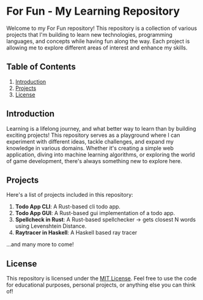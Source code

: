 # For Fun - My Learning Repository

Welcome to my For Fun repository! This repository is a collection of various projects that I'm building to learn new technologies, programming languages, and concepts while having fun along the way. Each project is allowing me to explore different areas of interest and enhance my skills.

## Table of Contents

1. [Introduction](#introduction)
2. [Projects](#projects)
5. [License](#license)

## Introduction

Learning is a lifelong journey, and what better way to learn than by building exciting projects! This repository serves as a playground where I can experiment with different ideas, tackle challenges, and expand my knowledge in various domains. Whether it's creating a simple web application, diving into machine learning algorithms, or exploring the world of game development, there's always something new to explore here.

## Projects

Here's a list of projects included in this repository:

1. **Todo App CLI**: A Rust-based cli todo app.
2. **Todo App GUI**: A Rust-based gui implementation of a todo app.
3. **Spellcheck in Rust**: A Rust-based spellchecker -> gets closest N words using Levenshtein Distance.
4. **Raytracer in Haskell**: A Haskell based ray tracer

...and many more to come!

## License

This repository is licensed under the [MIT License](LICENSE). Feel free to use the code for educational purposes, personal projects, or anything else you can think of!
